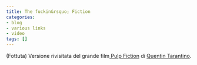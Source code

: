 ```yaml
---
title: The fuckin&rsquo; Fiction
categories:
- blog
- various links
- video
tags: []
---
```

(Fottuta) Versione rivisitata del grande film[ Pulp
Fiction](http://it.wikipedia.org/wiki/Pulp_fiction) di [Quentin
Tarantino](http://it.wikipedia.org/wiki/Quentin_Tarantino).

